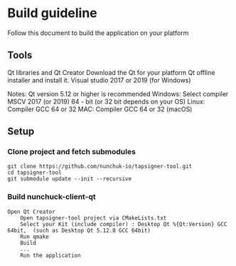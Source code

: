 # Build guideline

Follow this document to build the application on your platform

## Tools
Qt libraries and Qt Creator Download the Qt for your platform Qt offline installer and install it. Visual studio 2017 or 2019 (for Windows)

 Notes: 
        Qt version 5.12 or higher is recommended
        Windows: Select compiler MSCV 2017 (or 2019) 64 - bit (or 32 bit depends on your OS)
 	Linux: Compiler GCC 64 or 32
 	MAC:   Compiler GCC 64 or 32 (macOS)
 	
## Setup
### Clone project and fetch submodules

	git clone https://github.com/nunchuk-io/tapsigner-tool.git
	cd tapsigner-tool
	git submodule update --init --recursive

### Build nunchuck-client-qt

	Open Qt Creator
        Open tapsigner-tool project via CMakeLists.txt
		Select your Kit (include compiler) : Desktop Qt %{Qt:Version} GCC 64bit,  (such as Desktop Qt 5.12.8 GCC 64bit)
		Run qmake
		Build
		...
        Run the application
